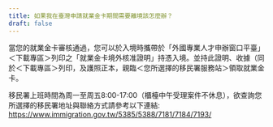 ```yaml
---
title: 如果我在臺灣申請就業金卡期間需要離境該怎麼辦？
draft: false
---
```

當您的就業金卡審核通過，您可以於入境時攜帶於「外國專業人才申辦窗口平臺」＜下載專區＞列印之「就業金卡境外核准證明」持憑入境。並持此證明、收據（同於＜下載專區＞列印，及護照正本，親臨＜您所選擇的移民署服務站＞領取就業金卡。

移民署上班時間為周一至周五8:00-17:00（櫃檯中午受理案件不休息），欲查詢您所選擇的移民署地址與聯絡方式請參考以下連結: <https://www.immigration.gov.tw/5385/5388/7181/7184/7193/>